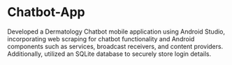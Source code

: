 # Chatbot-App
Developed a Dermatology Chatbot mobile application using Android Studio, incorporating web scraping for chatbot functionality and Android components such as services, broadcast receivers, and content providers. Additionally, utilized an SQLite database to securely store login details.
